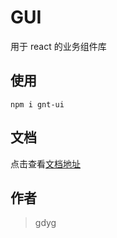 # GUI

用于 react 的业务组件库

## 使用

`npm i gnt-ui`

## 文档

点击查看[文档地址](https://gdyg.github.io/GUI)

## 作者

> gdyg
